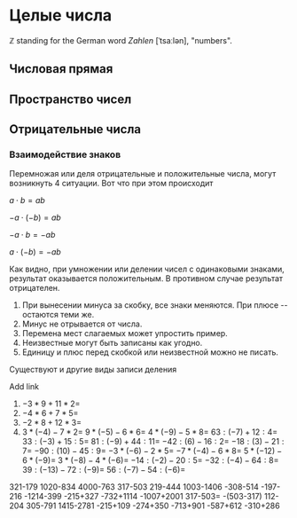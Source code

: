 # Целые числа

$\mathbb{Z}$ standing for the German word _Zahlen_ [ˈtsaːlən], "numbers".

## Числовая прямая

## Пространство чисел

## Отрицательные числа

### Взаимодействие знаков

Перемножая или деля отрицательные и положительные числа, могут возникнуть 4 ситуации. Вот что при этом происходит

$a \cdot b = ab$

$-a \cdot (-b) = ab$

$-a \cdot b = -ab$

$a \cdot (-b) = -ab$

Как видно, при умножении или делении чисел с одинаковыми знаками, результат оказывается положительным. В противном случае результат отрицателен.

1. При вынесении минуса за скобку, все знаки меняются.
   При плюсе -- остаются теми же.
2. Минус не отрывается от числа.
3. Перемена мест слагаемых может упростить пример.
4. Неизвестные могут быть записаны как угодно.
5. Единицу и плюс перед скобкой или неизвестной можно не писать.

Существуют и другие виды записи деления

<Todo>

Add link

</Todo>

<Block type="tasks">

1. $-3*9+11*2=$
2. $-4*6+7*5=$
3. $-2*8+12*3=$
4. $3*(-4)-7*2=$
$9*(-5)-6*6=$
$4*(-9)-5*8=$
$63:(-7)+12:4=$
$33:(-3)+15:5=$
$81:(-9)+44:11=$
$-42:(6)-16:2=$
$-18:(3)-21:7=$
$-90:(10)-45:9=$
$-3*(-6)-2*5=$
$-7*(-4)-6*8=$
$5*(-12)-6*(-9)=$
$3*(-8)-4*(-6)=$
$-14:(-2)-20:5=$
$-32:(-4)-64:8=$
$39:(-13)-72:(-9)=$
$56:(-7)-54:(-6)=$

</Block>

<!-- $-3*9+11*2+63:(-7)+12:4=$
$81:(-9)+44:11-4*6+7*5=$
$3*(-4)-7*2-90:(10)-45:9=$
$4*(-9)-5*8-18:(3)-21:7=$
$-14:(-2)-20:5+56:(-7)-54:(-6)-5*(-12)-6*(-9)=$
$-32:(-4)-64:8+(-7)*(-4)-6*8+39:(-13)-72:(-9)=$

$\dfrac{17}{34}-3*\dfrac{2}{8}+(-\dfrac{1}{12}):(-1\dfrac{5}{6})=$
$\dfrac{0.52}{0.02}-\dfrac{{12}^2}{\sqrt{64}}+3.2*0.01=$
$7.2+\dfrac{3}{8}:\dfrac{20}{-32}-2.24*\dfrac{50}{56}=$
$4.5*\dfrac{-11}{-9}-2^5*\sqrt{0.64}-2\dfrac{-4}{18}:3\dfrac{2}{-6}+2*2=$ -->

<Block type="tasks">

321-179
1020-834
4000-763
317-503
219-444
1003-1406
-308-514
-197-216
-1214-399
-215+327
-732+1114
-1007+2001
317-503= -(503-317)
112-204
305-791
1415-2781
-215+109
-274+350
-713+901
-587+612
-310+286

</Block>